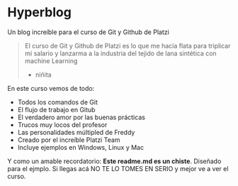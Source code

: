 # Hyperblog
Un blog increíble para el curso de Git y Github de Platzi
> El curso de Git y Github de Platzi es lo que me hacía flata para triplicar mi salario y lanzarma a la industria del tejido de lana sintética con machine Learning
> - niñita

En este curso vemos de todo:
* Todos los comandos de Git
* El flujo de trabajo en Gitub
* El verdadero amor por las buenas prácticas
* Trucos muy locos del profesor
* Las personalidades múltipled de Freddy
* Creado por el increíble Platzi Team
* Incluye ejemplos en Windows, Linux y Mac

Y como un amable recordatorio: **Este readme.md es un chiste**. Diseñado para el ejmplo. Si llegas acá NO TE LO TOMES EN SERIO y mejor ve a ver el curso.
